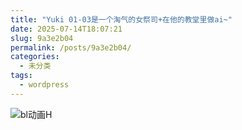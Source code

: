```yaml
---
title: "Yuki 01-03是一个淘气的女祭司+在他的教堂里做ai~"
date: 2025-07-14T18:07:21
slug: 9a3e2b04
permalink: /posts/9a3e2b04/
categories:
  - 未分类
tags:
  - wordpress
---
```


![bl动画H](/images/wp/9a3e2b04-b3b83f2f.jpg)
